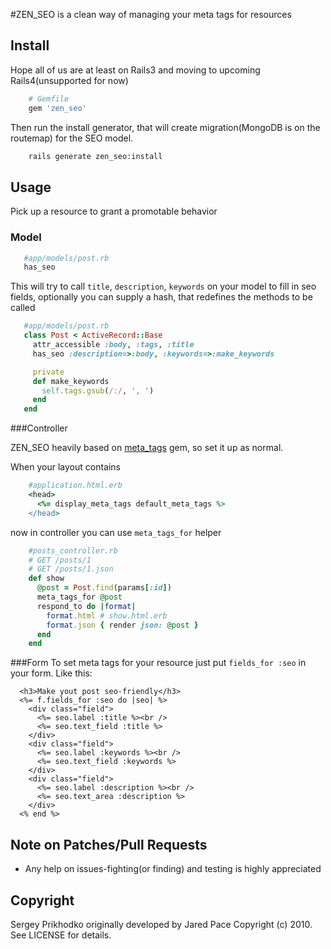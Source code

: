 #ZEN_SEO is a clean way of managing your meta tags for resources
## Install
Hope all of us are at least on Rails3 and moving to upcoming Rails4(unsupported for now)
```sh
    # Gemfile
    gem 'zen_seo'
```
Then run the install generator, that will create migration(MongoDB is on the routemap) for the SEO model.
```sh
    rails generate zen_seo:install
```

## Usage
Pick up a resource to grant a promotable behavior
### Model

```ruby
   #app/models/post.rb
   has_seo
```

This will try to call `title`, `description`, `keywords` on your model to fill in seo fields, optionally you can  supply a hash, that redefines the methods to be called

```ruby
   #app/models/post.rb
   class Post < ActiveRecord::Base
     attr_accessible :body, :tags, :title
     has_seo :description=>:body, :keywords=>:make_keywords

     private
     def make_keywords
       self.tags.gsub(/:/, ', ')
     end
   end
```

###Controller

ZEN_SEO heavily based on [meta_tags](https://github.com/kpumuk/meta-tags) gem, so set it up as normal.

When your layout contains
```ruby
    #application.html.erb
    <head>
      <%= display_meta_tags default_meta_tags %>
    </head>
```
now in controller you can use `meta_tags_for` helper
```ruby
    #posts_controller.rb
    # GET /posts/1
    # GET /posts/1.json
    def show
      @post = Post.find(params[:id])
      meta_tags_for @post
      respond_to do |format|
        format.html # show.html.erb
        format.json { render json: @post }
      end
    end
```
###Form
To set meta tags for your resource just put `fields_for :seo` in your form. Like this:
```erb
  <h3>Make yout post seo-friendly</h3>
  <%= f.fields_for :seo do |seo| %>
    <div class="field">
      <%= seo.label :title %><br />
      <%= seo.text_field :title %>
    </div>
    <div class="field">
      <%= seo.label :keywords %><br />
      <%= seo.text_field :keywords %>
    </div>
    <div class="field">
      <%= seo.label :description %><br />
      <%= seo.text_area :description %>
    </div>
  <% end %>
```

## Note on Patches/Pull Requests

* Any help on issues-fighting(or finding) and testing is highly appreciated

## Copyright

Sergey Prikhodko originally developed by Jared Pace Copyright (c) 2010. See LICENSE for details.